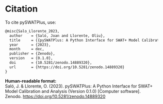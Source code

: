 # Citation

To cite pySWATPlus, use:

```tex
@misc{Salo_Llorente_2023,
  author    = {Saló, Joan and Llorente, Oliu},
  title     = {{pySWATPlus: A Python Interface for SWAT+ Model Calibration and Analysis}},
  year      = {2023},
  month     = dec,
  publisher = {Zenodo},
  version   = {0.1.0},
  doi       = {10.5281/zenodo.14889320},
  url       = {https://doi.org/10.5281/zenodo.14889320}
}
```

**Human-readable format:**  
Saló, J. & Llorente, O. (2023). pySWATPlus: A Python Interface for SWAT+ Model Calibration and Analysis (Version 0.1.0) [Computer software]. Zenodo. https://doi.org/10.5281/zenodo.14889320